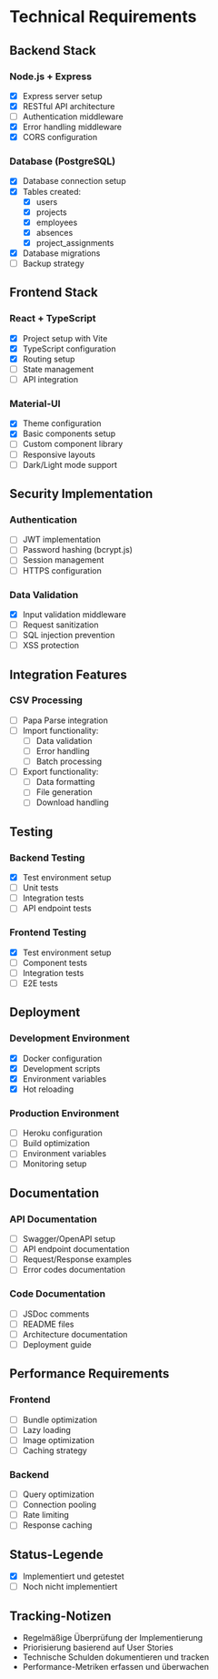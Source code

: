 # Technical Requirements

## Backend Stack

### Node.js + Express
- [x] Express server setup
- [x] RESTful API architecture
- [ ] Authentication middleware
- [x] Error handling middleware
- [x] CORS configuration

### Database (PostgreSQL)
- [x] Database connection setup
- [x] Tables created:
  - [x] users
  - [x] projects
  - [x] employees
  - [x] absences
  - [x] project_assignments
- [x] Database migrations
- [ ] Backup strategy

## Frontend Stack

### React + TypeScript
- [x] Project setup with Vite
- [x] TypeScript configuration
- [x] Routing setup
- [ ] State management
- [ ] API integration

### Material-UI
- [x] Theme configuration
- [x] Basic components setup
- [ ] Custom component library
- [ ] Responsive layouts
- [ ] Dark/Light mode support

## Security Implementation

### Authentication
- [ ] JWT implementation
- [ ] Password hashing (bcrypt.js)
- [ ] Session management
- [ ] HTTPS configuration

### Data Validation
- [x] Input validation middleware
- [ ] Request sanitization
- [ ] SQL injection prevention
- [ ] XSS protection

## Integration Features

### CSV Processing
- [ ] Papa Parse integration
- [ ] Import functionality:
  - [ ] Data validation
  - [ ] Error handling
  - [ ] Batch processing
- [ ] Export functionality:
  - [ ] Data formatting
  - [ ] File generation
  - [ ] Download handling

## Testing

### Backend Testing
- [x] Test environment setup
- [ ] Unit tests
- [ ] Integration tests
- [ ] API endpoint tests

### Frontend Testing
- [x] Test environment setup
- [ ] Component tests
- [ ] Integration tests
- [ ] E2E tests

## Deployment

### Development Environment
- [x] Docker configuration
- [x] Development scripts
- [x] Environment variables
- [x] Hot reloading

### Production Environment
- [ ] Heroku configuration
- [ ] Build optimization
- [ ] Environment variables
- [ ] Monitoring setup

## Documentation

### API Documentation
- [ ] Swagger/OpenAPI setup
- [ ] API endpoint documentation
- [ ] Request/Response examples
- [ ] Error codes documentation

### Code Documentation
- [ ] JSDoc comments
- [ ] README files
- [ ] Architecture documentation
- [ ] Deployment guide

## Performance Requirements

### Frontend
- [ ] Bundle optimization
- [ ] Lazy loading
- [ ] Image optimization
- [ ] Caching strategy

### Backend
- [ ] Query optimization
- [ ] Connection pooling
- [ ] Rate limiting
- [ ] Response caching

## Status-Legende
- [x] Implementiert und getestet
- [ ] Noch nicht implementiert

## Tracking-Notizen
- Regelmäßige Überprüfung der Implementierung
- Priorisierung basierend auf User Stories
- Technische Schulden dokumentieren und tracken
- Performance-Metriken erfassen und überwachen
